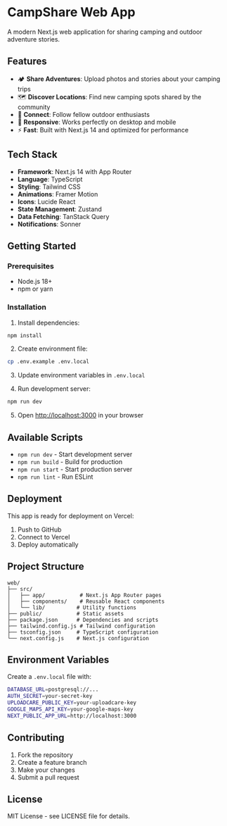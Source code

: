 # CampShare Web App

A modern Next.js web application for sharing camping and outdoor adventure stories.

## Features

- 🏕️ **Share Adventures**: Upload photos and stories about your camping trips
- 🗺️ **Discover Locations**: Find new camping spots shared by the community
- 👥 **Connect**: Follow fellow outdoor enthusiasts
- 📱 **Responsive**: Works perfectly on desktop and mobile
- ⚡ **Fast**: Built with Next.js 14 and optimized for performance

## Tech Stack

- **Framework**: Next.js 14 with App Router
- **Language**: TypeScript
- **Styling**: Tailwind CSS
- **Animations**: Framer Motion
- **Icons**: Lucide React
- **State Management**: Zustand
- **Data Fetching**: TanStack Query
- **Notifications**: Sonner

## Getting Started

### Prerequisites

- Node.js 18+ 
- npm or yarn

### Installation

1. Install dependencies:
```bash
npm install
```

2. Create environment file:
```bash
cp .env.example .env.local
```

3. Update environment variables in `.env.local`

4. Run development server:
```bash
npm run dev
```

5. Open [http://localhost:3000](http://localhost:3000) in your browser

## Available Scripts

- `npm run dev` - Start development server
- `npm run build` - Build for production
- `npm run start` - Start production server
- `npm run lint` - Run ESLint

## Deployment

This app is ready for deployment on Vercel:

1. Push to GitHub
2. Connect to Vercel
3. Deploy automatically

## Project Structure

```
web/
├── src/
│   ├── app/           # Next.js App Router pages
│   ├── components/    # Reusable React components
│   └── lib/          # Utility functions
├── public/           # Static assets
├── package.json      # Dependencies and scripts
├── tailwind.config.js # Tailwind configuration
├── tsconfig.json     # TypeScript configuration
└── next.config.js    # Next.js configuration
```

## Environment Variables

Create a `.env.local` file with:

```bash
DATABASE_URL=postgresql://...
AUTH_SECRET=your-secret-key
UPLOADCARE_PUBLIC_KEY=your-uploadcare-key
GOOGLE_MAPS_API_KEY=your-google-maps-key
NEXT_PUBLIC_APP_URL=http://localhost:3000
```

## Contributing

1. Fork the repository
2. Create a feature branch
3. Make your changes
4. Submit a pull request

## License

MIT License - see LICENSE file for details.
